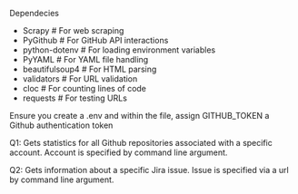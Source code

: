 Dependecies

- Scrapy            # For web scraping
- PyGithub          # For GitHub API interactions
- python-dotenv     # For loading environment variables
- PyYAML            # For YAML file handling
- beautifulsoup4    # For HTML parsing
- validators        # For URL validation
- cloc              # For counting lines of code
- requests          # For testing URLs

Ensure you create a .env and within the file, assign GITHUB_TOKEN a Github authentication token

Q1: Gets statistics for all Github repositories associated with a specific account. Account is specified by command line argument.

Q2: Gets information about a specific Jira issue. Issue is specified via a url by command line argument.
